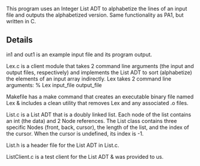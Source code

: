 This program uses an Integer List ADT to alphabetize the lines of an input file and outputs the alphabetized version. Same functionality as PA1, but written in C.

## Details
in1 and out1 is an example input file and its program output.

Lex.c is a client module that takes 2 command line arguments (the input and output files, respectively) and implements the List ADT to sort (alphabetize) the elements of an input array indirectly.
Lex takes 2 command line arguments: % Lex input_file output_file

Makefile has a make command that creates an executable binary file named Lex & includes a clean utility that removes Lex and any associated .o files.

List.c is a List ADT that is a doubly linked list. Each node of the list contains an int (the data) and 2 Node references. The List class contains three specific Nodes (front, back, cursor), the length of the list, and the index of the cursor. When the cursor is undefined, its index is -1.

List.h is a header file for the List ADT in List.c.

ListClient.c is a test client for the List ADT & was provided to us.